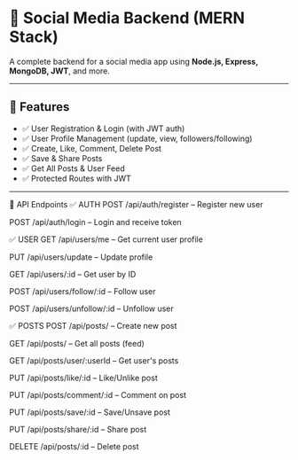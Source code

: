 # 📸 Social Media Backend (MERN Stack)

A complete backend for a social media app using **Node.js, Express, MongoDB, JWT**, and more.

---

## 🚀 Features

- ✅ User Registration & Login (with JWT auth)
- ✅ User Profile Management (update, view, followers/following)
- ✅ Create, Like, Comment, Delete Post
- ✅ Save & Share Posts
- ✅ Get All Posts & User Feed
- ✅ Protected Routes with JWT

---

📡 API Endpoints
✅ AUTH
POST /api/auth/register – Register new user

POST /api/auth/login – Login and receive token

✅ USER
GET /api/users/me – Get current user profile

PUT /api/users/update – Update profile

GET /api/users/:id – Get user by ID

POST /api/users/follow/:id – Follow user

POST /api/users/unfollow/:id – Unfollow user

✅ POSTS
POST /api/posts/ – Create new post

GET /api/posts/ – Get all posts (feed)

GET /api/posts/user/:userId – Get user's posts

PUT /api/posts/like/:id – Like/Unlike post

PUT /api/posts/comment/:id – Comment on post

PUT /api/posts/save/:id – Save/Unsave post

PUT /api/posts/share/:id – Share post

DELETE /api/posts/:id – Delete post

